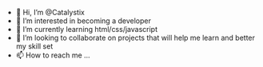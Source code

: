 - 👋 Hi, I’m @Catalystix
- 👀 I’m interested in becoming a developer
- 🌱 I’m currently learning html/css/javascript
- 💞️ I’m looking to collaborate on projects that will help me learn and better my skill set
- 📫 How to reach me ...

<!---
Catalystix/Catalystix is a ✨ special ✨ repository because its `README.md` (this file) appears on your GitHub profile.
You can click the Preview link to take a look at your changes.
--->
